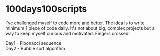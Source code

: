 # 100days100scripts
I've challenged myself to code more and better. The idea is to write minimum 1 piece of code daily. It's not about big, complex projects but a way to keep myself curious and motivated. Fingers crossed!

Day1 - Fibonacci sequence
<br>
Day2 - Bubble sort algorithm
